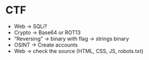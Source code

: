 # CTF

- Web -> SQLi?
- Crypto -> Base64 or ROT13 
- “Reversing” -> binary with flag -> strings binary
- OSINT -> Create accounts
- Web -> check the source (HTML, CSS, JS, robots.txt)

